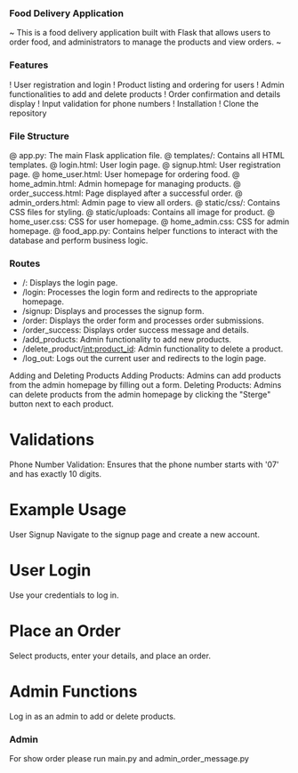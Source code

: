 ### Food Delivery Application ###
 ~ This is a food delivery application built with Flask that allows users to order food, and administrators to manage the products and view orders. ~

### Features
! User registration and login
! Product listing and ordering for users
! Admin functionalities to add and delete products
! Order confirmation and details display
! Input validation for phone numbers
! Installation
! Clone the repository


### File Structure
@ app.py: The main Flask application file.
@ templates/: Contains all HTML templates.
@ login.html: User login page.
@ signup.html: User registration page.
@ home_user.html: User homepage for ordering food.
@ home_admin.html: Admin homepage for managing products.
@ order_success.html: Page displayed after a successful order.
@ admin_orders.html: Admin page to view all orders.
@ static/css/: Contains CSS files for styling.
@ static/uploads: Contains all image for product.
@ home_user.css: CSS for user homepage.
@ home_admin.css: CSS for admin homepage.
@ food_app.py: Contains helper functions to interact with the database and perform business logic.

### Routes
- /: Displays the login page.
- /login: Processes the login form and redirects to the appropriate homepage.
- /signup: Displays and processes the signup form.
- /order: Displays the order form and processes order submissions.
- /order_success: Displays order success message and details.
- /add_products: Admin functionality to add new products.
- /delete_product/<int:product_id>: Admin functionality to delete a product.
- /log_out: Logs out the current user and redirects to the login page.

Adding and Deleting Products
Adding Products: Admins can add products from the admin homepage by filling out a form.
Deleting Products: Admins can delete products from the admin homepage by clicking the "Sterge" button next to each product.

# Validations
Phone Number Validation: Ensures that the phone number starts with '07' and has exactly 10 digits.

# Example Usage
User Signup
Navigate to the signup page and create a new account.

# User Login
Use your credentials to log in.

# Place an Order
Select products, enter your details, and place an order.

# Admin Functions
Log in as an admin to add or delete products.

### Admin ###
For show order please run main.py and admin_order_message.py
